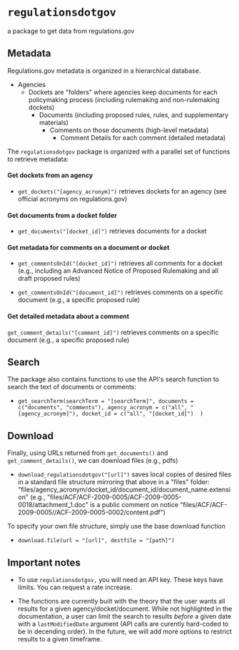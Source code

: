 # `regulationsdotgov`

a package to get data from regulations.gov

## Metadata

Regulations.gov metadata is organized in a hierarchical database.

- Agencies
  - Dockets are "folders" where agencies keep documents for each policymaking process  (including rulemaking and non-rulemaking dockets)
    - Documents (including proposed rules, rules, and supplementary materials)
      - Comments on those documents (high-level metadata)
        - Comment Details for each comment (detailed metadata)

The `regulationsdotgov` package is organized with a parallel set of functions to retrieve metadata: 

#### Get dockets from an agency

- `get_dockets("[agency_acronym]")` retrieves dockets for an agency (see official acronyms on regulations.gov)

#### Get documents from a docket folder

- `get_documents("[docket_id]")` retrieves documents for a docket 

#### Get metadata for comments on a document or docket

- `get_commentsOnId("[docket_id]")` retrieves all comments for a docket (e.g., including an Advanced Notice of Proposed Rulemaking and all draft proposed rules)

- `get_commentsOnId("[document_id]")` retrieves comments on a specific document (e.g., a specific proposed rule)

#### Get detailed metadata about a comment 

`get_comment_details("[comment_id]")` retrieves comments on a specific document (e.g., a specific proposed rule)

## Search

The package also contains functions to use the API's search function to search the text of documents or comments: 

- `get_searchTerm(searchTerm = "[searchTerm]", documents = c("documents", "comments"), agency_acronym = c("all", "[agency_acronym]"), docket_id = c("all", "[docket_id]")  )` 
 
## Download

Finally, using URLs returned from `get_documents()` and `get_comment_details()`, we can download files  (e.g., pdfs)

- `download_regulationsdotgov("[url]")` saves local copies of desired files in a standard file structure mirroring that above in a "files" folder: "files/agency_acronym/docket_id/document_id/document_name.extension"  (e.g., "files/ACF/ACF-2009-0005/ACF-2009-0005-0018/attachment_1.doc" is a public comment on notice "files/ACF/ACF-2009-0005//ACF-2009-0005-0002/content.pdf")

To specify your own file structure, simply use the base download function 

- `download.file(url = "[url]", destfile = "[path]")` 


## Important notes 

- To use `regulationsdotgov,` you will need an API key. These keys have limits. You can request a rate increase. 

- The functions are currently built with the theory that the user wants all results for a given agency/docket/document. While not highlighted in the documentation, a user can limit the search to results *before* a given date with a `lastModifiedDate` argument (API calls are curently hard-coded to be in decending order). In the future, we will add more options to restrict results to a given timeframe. 



